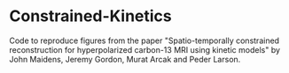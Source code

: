 # Constrained-Kinetics
Code to reproduce figures from the paper "Spatio-temporally constrained reconstruction for hyperpolarized carbon-13 MRI using kinetic models" by John Maidens, Jeremy Gordon, Murat Arcak and Peder Larson. 
